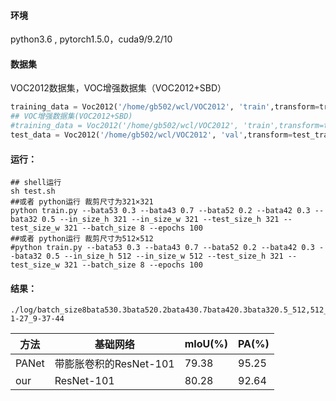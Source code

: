 #### 环境

python3.6 ,  pytorch1.5.0，cuda9/9.2/10

#### 数据集

VOC2012数据集，VOC增强数据集（VOC2012+SBD）

```python
training_data = Voc2012('/home/gb502/wcl/VOC2012', 'train',transform=train_transforms)
## VOC增强数据集(VOC2012+SBD)
#training_data = Voc2012('/home/gb502/wcl/VOC2012', 'train',transform=train_transforms)
test_data = Voc2012('/home/gb502/wcl/VOC2012', 'val',transform=test_transforms)
```

#### 运行：

```shell
## shell运行
sh test.sh
##或者 python运行 裁剪尺寸为321×321
python train.py --bata53 0.3 --bata43 0.7 --bata52 0.2 --bata42 0.3 --bata32 0.5 --in_size_h 321 --in_size_w 321 --test_size_h 321 --test_size_w 321 --batch_size 8 --epochs 100
##或者 python运行 裁剪尺寸为512×512
#python train.py --bata53 0.3 --bata43 0.7 --bata52 0.2 --bata42 0.3 --bata32 0.5 --in_size_h 512 --in_size_w 512 --test_size_h 321 --test_size_w 321 --batch_size 8 --epochs 100 
```

#### 结果：

```shell
./log/batch_size8bata530.3bata520.2bata430.7bata420.3bata320.5_512,512_512,512_cfab_ratio_8.0_gau_mul_guid_weight_2021-1-27_9-37-44
```

| 方法  | 基础网络               | mIoU(%) | PA(%) |
| ----- | ---------------------- | ------- | ----- |
| PANet | 带膨胀卷积的ResNet-101 | 79.38   | 95.25 |
| our   | ResNet-101             | 80.28   | 92.64 |

